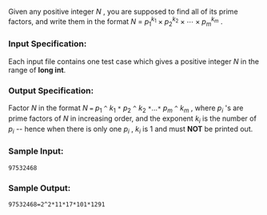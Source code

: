 <!-- Title
Prime Factors (25)
-->
Given any positive integer $N$ , you are supposed to find all of its prime
factors, and write them in the format $N$ = ${p_1}^{k_1}\times {p_2}^{k_2}
\times \cdots \times {p_m}^{k_m}$ .

### Input Specification:

Each input file contains one test case which gives a positive integer $N$ in
the range of **long int**.

### Output Specification:

Factor $N$ in the format $N$ `=` $p_1$ `^` $k_1$ `*` $p_2$ `^` $k_2$ `*`…`*`
$p_m$ `^` $k_m$ , where $p_i$ 's are prime factors of $N$ in increasing order,
and the exponent $k_i$ is the number of $p_i$ -- hence when there is only one
$p_i$ , $k_i$ is 1 and must **NOT** be printed out.

### Sample Input:

    
    
    97532468

### Sample Output:

    
    
    97532468=2^2*11*17*101*1291

